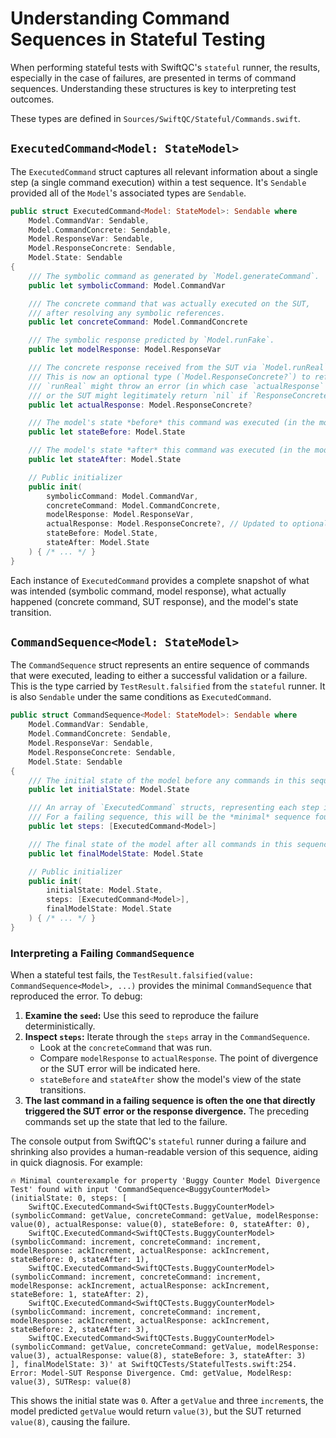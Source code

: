 # Understanding Command Sequences in Stateful Testing

When performing stateful tests with SwiftQC's `stateful` runner, the results, especially in the case of failures, are presented in terms of command sequences. Understanding these structures is key to interpreting test outcomes.

These types are defined in `Sources/SwiftQC/Stateful/Commands.swift`.

## `ExecutedCommand<Model: StateModel>`

The `ExecutedCommand` struct captures all relevant information about a single step (a single command execution) within a test sequence. It's `Sendable` provided all of the `Model`'s associated types are `Sendable`.

```swift
public struct ExecutedCommand<Model: StateModel>: Sendable where
    Model.CommandVar: Sendable,
    Model.CommandConcrete: Sendable,
    Model.ResponseVar: Sendable,
    Model.ResponseConcrete: Sendable,
    Model.State: Sendable
{
    /// The symbolic command as generated by `Model.generateCommand`.
    public let symbolicCommand: Model.CommandVar

    /// The concrete command that was actually executed on the SUT,
    /// after resolving any symbolic references.
    public let concreteCommand: Model.CommandConcrete

    /// The symbolic response predicted by `Model.runFake`.
    public let modelResponse: Model.ResponseVar

    /// The concrete response received from the SUT via `Model.runReal`.
    /// This is now an optional type (`Model.ResponseConcrete?`) to reflect that
    /// `runReal` might throw an error (in which case `actualResponse` will be `nil`),
    /// or the SUT might legitimately return `nil` if `ResponseConcrete` itself is an Optional type.
    public let actualResponse: Model.ResponseConcrete?

    /// The model's state *before* this command was executed (in the model).
    public let stateBefore: Model.State

    /// The model's state *after* this command was executed (in the model).
    public let stateAfter: Model.State

    // Public initializer
    public init(
        symbolicCommand: Model.CommandVar,
        concreteCommand: Model.CommandConcrete,
        modelResponse: Model.ResponseVar,
        actualResponse: Model.ResponseConcrete?, // Updated to optional
        stateBefore: Model.State,
        stateAfter: Model.State
    ) { /* ... */ }
}
```

Each instance of `ExecutedCommand` provides a complete snapshot of what was intended (symbolic command, model response), what actually happened (concrete command, SUT response), and the model's state transition.

## `CommandSequence<Model: StateModel>`

The `CommandSequence` struct represents an entire sequence of commands that were executed, leading to either a successful validation or a failure. This is the type carried by `TestResult.falsified` from the `stateful` runner. It is also `Sendable` under the same conditions as `ExecutedCommand`.

```swift
public struct CommandSequence<Model: StateModel>: Sendable where
    Model.CommandVar: Sendable,
    Model.CommandConcrete: Sendable,
    Model.ResponseVar: Sendable,
    Model.ResponseConcrete: Sendable,
    Model.State: Sendable
{
    /// The initial state of the model before any commands in this sequence were run.
    public let initialState: Model.State

    /// An array of `ExecutedCommand` structs, representing each step in the sequence.
    /// For a failing sequence, this will be the *minimal* sequence found by the shrinker.
    public let steps: [ExecutedCommand<Model>]

    /// The final state of the model after all commands in this sequence were executed.
    public let finalModelState: Model.State

    // Public initializer
    public init(
        initialState: Model.State,
        steps: [ExecutedCommand<Model>],
        finalModelState: Model.State
    ) { /* ... */ }
}
```

### Interpreting a Failing `CommandSequence`

When a stateful test fails, the `TestResult.falsified(value: CommandSequence<Model>, ...)` provides the minimal `CommandSequence` that reproduced the error. To debug:

1.  **Examine the `seed`:** Use this seed to reproduce the failure deterministically.
2.  **Inspect `steps`:** Iterate through the `steps` array in the `CommandSequence`.
    *   Look at the `concreteCommand` that was run.
    *   Compare `modelResponse` to `actualResponse`. The point of divergence or the SUT error will be indicated here.
    *   `stateBefore` and `stateAfter` show the model's view of the state transitions.
3.  **The last command in a failing sequence is often the one that directly triggered the SUT error or the response divergence.** The preceding commands set up the state that led to the failure.

The console output from SwiftQC's `stateful` runner during a failure and shrinking also provides a human-readable version of this sequence, aiding in quick diagnosis. For example:

```
🔥 Minimal counterexample for property 'Buggy Counter Model Divergence Test' found with input 'CommandSequence<BuggyCounterModel>(initialState: 0, steps: [
    SwiftQC.ExecutedCommand<SwiftQCTests.BuggyCounterModel>(symbolicCommand: getValue, concreteCommand: getValue, modelResponse: value(0), actualResponse: value(0), stateBefore: 0, stateAfter: 0), 
    SwiftQC.ExecutedCommand<SwiftQCTests.BuggyCounterModel>(symbolicCommand: increment, concreteCommand: increment, modelResponse: ackIncrement, actualResponse: ackIncrement, stateBefore: 0, stateAfter: 1), 
    SwiftQC.ExecutedCommand<SwiftQCTests.BuggyCounterModel>(symbolicCommand: increment, concreteCommand: increment, modelResponse: ackIncrement, actualResponse: ackIncrement, stateBefore: 1, stateAfter: 2), 
    SwiftQC.ExecutedCommand<SwiftQCTests.BuggyCounterModel>(symbolicCommand: increment, concreteCommand: increment, modelResponse: ackIncrement, actualResponse: ackIncrement, stateBefore: 2, stateAfter: 3), 
    SwiftQC.ExecutedCommand<SwiftQCTests.BuggyCounterModel>(symbolicCommand: getValue, concreteCommand: getValue, modelResponse: value(3), actualResponse: value(8), stateBefore: 3, stateAfter: 3)
], finalModelState: 3)' at SwiftQCTests/StatefulTests.swift:254. Error: Model-SUT Response Divergence. Cmd: getValue, ModelResp: value(3), SUTResp: value(8)
```
This shows the initial state was `0`. After a `getValue` and three `increment`s, the model predicted `getValue` would return `value(3)`, but the SUT returned `value(8)`, causing the failure.
